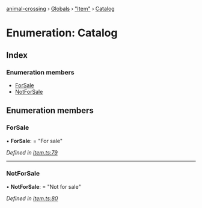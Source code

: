 [animal-crossing](../README.md) › [Globals](../globals.md) › ["Item"](../modules/_item_.md) › [Catalog](_item_.catalog.md)

# Enumeration: Catalog

## Index

### Enumeration members

* [ForSale](_item_.catalog.md#forsale)
* [NotForSale](_item_.catalog.md#notforsale)

## Enumeration members

###  ForSale

• **ForSale**: = "For sale"

*Defined in [Item.ts:79](https://github.com/Norviah/animal-crossing/blob/68cfe98/module/types/Item.ts#L79)*

___

###  NotForSale

• **NotForSale**: = "Not for sale"

*Defined in [Item.ts:80](https://github.com/Norviah/animal-crossing/blob/68cfe98/module/types/Item.ts#L80)*
